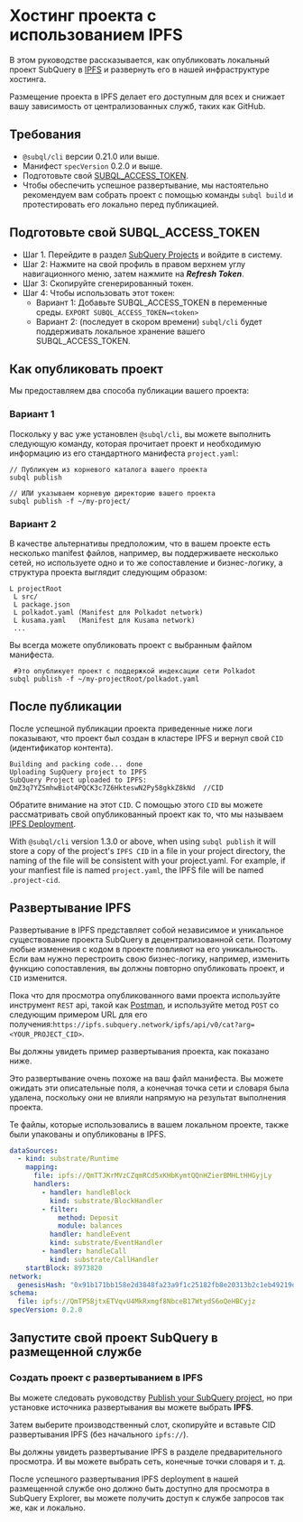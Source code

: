 # Хостинг проекта с использованием IPFS

В этом руководстве рассказывается, как опубликовать локальный проект SubQuery в [IPFS](https://ipfs.io/) и развернуть его в нашей инфраструктуре хостинга.

Размещение проекта в IPFS делает его доступным для всех и снижает вашу зависимость от централизованных служб, таких как GitHub.

## Требования

- `@subql/cli` версии 0.21.0 или выше.
- Манифест `specVersion` 0.2.0 и выше.
- Подготовьте свой [SUBQL_ACCESS_TOKEN](ipfs.md#prepare-your-subql-access-token).
- Чтобы обеспечить успешное развертывание, мы настоятельно рекомендуем вам собрать проект с помощью команды `subql build` и протестировать его локально перед публикацией.

## Подготовьте свой SUBQL_ACCESS_TOKEN

- Шаг 1. Перейдите в раздел [SubQuery Projects](https://project.subquery.network/) и войдите в систему.
- Шаг 2: Нажмите на свой профиль в правом верхнем углу навигационного меню, затем нажмите на **_Refresh Token_**.
- Шаг 3: Скопируйте сгенерированный токен.
- Шаг 4: Чтобы использовать этот токен:
  - Вариант 1: Добавьте SUBQL_ACCESS_TOKEN в переменные среды. `EXPORT SUBQL_ACCESS_TOKEN=<token>`
  - Вариант 2: (последует в скором времени) `subql/cli` будет поддерживать локальное хранение вашего SUBQL_ACCESS_TOKEN.

## Как опубликовать проект

Мы предоставляем два способа публикации вашего проекта:

### Вариант 1

Поскольку у вас уже установлен `@subql/cli`, вы можете выполнить следующую команду, которая прочитает проект и необходимую информацию из его стандартного манифеста `project.yaml`:

```
// Публикуем из корневого каталога вашего проекта
subql publish

// ИЛИ указываем корневую директорию вашего проекта
subql publish -f ~/my-project/
```

### Вариант 2

В качестве альтернативы предположим, что в вашем проекте есть несколько manifest файлов, например, вы поддерживаете несколько сетей, но используете одно и то же сопоставление и бизнес-логику, а структура проекта выглядит следующим образом:

```
L projectRoot
 L src/
 L package.json
 L polkadot.yaml (Manifest для Polkadot network)
 L kusama.yaml   (Manifest для Kusama network)
 ...
```

Вы всегда можете опубликовать проект с выбранным файлом манифеста.

```
 #Это опубликует проект с поддержкой индексации сети Polkadot
subql publish -f ~/my-projectRoot/polkadot.yaml
```

## После публикации

После успешной публикации проекта приведенные ниже логи показывают, что проект был создан в кластере IPFS и вернул свой `CID` (идентификатор контента).

```
Building and packing code... done
Uploading SupQuery project to IPFS
SubQuery Project uploaded to IPFS: QmZ3q7YZSmhwBiot4PQCK3c7Z6HkteswN2Py58gkkZ8kNd  //CID
```

Обратите внимание на этот `CID`. С помощью этого `CID` вы можете рассматривать свой опубликованный проект как то, что мы называем [IPFS Deployment](ipfs.md#ipfs-deployment).

With `@subql/cli` version 1.3.0 or above, when using `subql publish` it will store a copy of the project's `IPFS CID` in a file in your project directory, the naming of the file will be consistent with your project.yaml. For example, if your manfiest file is named `project.yaml`, the IPFS file will be named  `.project-cid`.

## Развертывание IPFS

Развертывание в IPFS представляет собой независимое и уникальное существование проекта SubQuery в децентрализованной сети. Поэтому любые изменения с кодом в проекте повлияют на его уникальность. Если вам нужно перестроить свою бизнес-логику, например, изменить функцию сопоставления, вы должны повторно опубликовать проект, и `CID` изменится.

Пока что для просмотра опубликованного вами проекта используйте инструмент `REST` api, такой как [Postman](https://web.postman.co/), и используйте метод `POST` со следующим примером URL для его получения:`https://ipfs.subquery.network/ipfs/api/v0/cat?arg=<YOUR_PROJECT_CID>`.

Вы должны увидеть пример развертывания проекта, как показано ниже.

Это развертывание очень похоже на ваш файл манифеста. Вы можете ожидать эти описательные поля, а конечная точка сети и словаря была удалена, поскольку они не влияли напрямую на результат выполнения проекта.

Те файлы, которые использовались в вашем локальном проекте, также были упакованы и опубликованы в IPFS.

```yaml
dataSources:
  - kind: substrate/Runtime
    mapping:
      file: ipfs://QmTTJKrMVzCZqmRCd5xKHbKymtQQnHZierBMHLtHHGyjLy
      handlers:
        - handler: handleBlock
          kind: substrate/BlockHandler
        - filter:
            method: Deposit
            module: balances
          handler: handleEvent
          kind: substrate/EventHandler
        - handler: handleCall
          kind: substrate/CallHandler
    startBlock: 8973820
network:
  genesisHash: "0x91b171bb158e2d3848fa23a9f1c25182fb8e20313b2c1eb49219da7a70ce90c3"
schema:
  file: ipfs://QmTP5BjtxETVqvU4MkRxmgf8NbceB17WtydS6oQeHBCyjz
specVersion: 0.2.0
```

## Запустите свой проект SubQuery в размещенной службе

### Создать проект с развертыванием в IPFS

Вы можете следовать руководству [Publish your SubQuery project](../run_publish/publish.md), но при установке источника развертывания вы можете выбрать **IPFS**.

Затем выберите производственный слот, скопируйте и вставьте CID развертывания IPFS (без начального `ipfs://`).

Вы должны увидеть развертывание IPFS в разделе предварительного просмотра. И вы можете выбрать сеть, конечные точки словаря и т. д.

После успешного развертывания IPFS deployment в нашей размещенной службе оно должно быть доступно для просмотра в SubQuery Explorer, вы можете получить доступ к службе запросов так же, как и локально.
